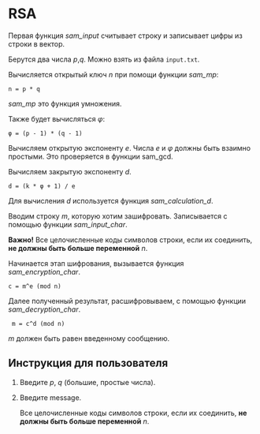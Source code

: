 # RSA

Первая функция *sam_input* считывает строку и записывает цифры из строки в вектор. 

Берутся два числа _p_,_q_. Можно взять из файла `input.txt`.

Вычисляется открытый ключ _n_ при помощи функции *sam_mp*:
    
    n = p * q

*sam_mp* это функция умножения.

Также будет вычисляться _φ_:

    φ = (p - 1) * (q - 1) 

Вычисляем открытую экспоненту _e_. Числа _e_ и _φ_ должны быть взаимно простыми. Это проверяется в функции sam_gcd.

Вычисляем закрытую экспоненту _d_. 

    d = (k * φ + 1) / e

Для вычисления _d_ используется функция *sam_calculation_d*.

Вводим строку _m_, которую хотим зашифровать. Записывается с помощью функции *sam_input_char*.

**Важно!** Все целочисленные коды символов строки, если их соединить, **не должны быть больше переменной** _n_.

Начинается этап шифрования, вызывается функция *sam_encryption_char*.

    c = m^e (mod n) 

Далее полученный результат, расшифровываем, с помощью функции *sam_decryption_char*.

     m = c^d (mod n)

_m_ должен быть равен введенному сообщению.


## Инструкция для пользователя
1. Введите _p_, _q_ (большие, простые числа). 
2. Введите message. 

    Все целочисленные коды символов строки, если их соединить, **не должны быть больше переменной** _n_.